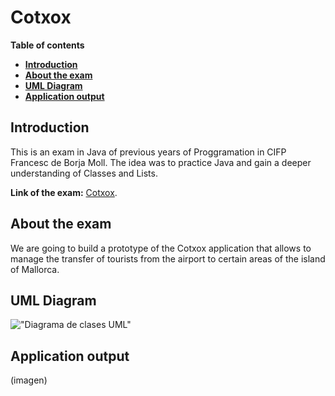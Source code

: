 # Cotxox

**Table of contents**

-   [**Introduction**](#introduction)
-   [**About the exam**](#about-the-exam)
-   [**UML Diagram**](#uml-diagram)
-   [**Application output**](#application-output)

## Introduction

This is an exam in Java of previous years of Proggramation in CIFP Francesc de Borja Moll. The idea was to practice Java and gain a deeper understanding of Classes and Lists.   

**Link of the exam:** [Cotxox](https://github.com/dfleta/cotxox).  

## About the exam

We are going to build a prototype of the Cotxox application that allows to manage the transfer of tourists from the airport to certain areas of the island of Mallorca.

## UML Diagram

!["Diagrama de clases UML"](./docs/diagram_uml_cotxox.jpg "Diagrama de clases UML")

## Application output

(imagen)
